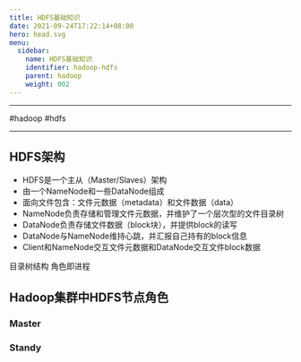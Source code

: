 ```yaml
---
title: HDFS基础知识
date: 2021-09-24T17:22:14+08:00
hero: head.svg
menu:
  sidebar:
    name: HDFS基础知识
    identifier: hadoop-hdfs
    parent: hadoop
    weight: 002
---
```


---

#hadoop #hdfs

---

## HDFS架构

- HDFS是一个主从（Master/Slaves）架构
- 由一个NameNode和一些DataNode组成
- 面向文件包含：文件元数据（metadata）和文件数据（data）
- NameNode负责存储和管理文件元数据，并维护了一个层次型的文件目录树
- DataNode负责存储文件数据（block块），并提供block的读写
- DataNode与NameNode维持心跳，并汇报自己持有的block信息
- Client和NameNode交互文件元数据和DataNode交互文件block数据

目录树结构
角色即进程

## Hadoop集群中HDFS节点角色

### Master

### Standy
